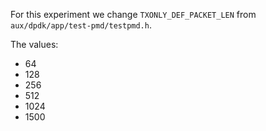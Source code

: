 For this experiment we change `TXONLY_DEF_PACKET_LEN` from `aux/dpdk/app/test-pmd/testpmd.h`.

The values:
* 64
* 128
* 256
* 512
* 1024
* 1500
